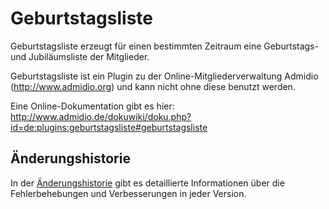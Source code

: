 # Geburtstagsliste

Geburtstagsliste erzeugt für einen bestimmten Zeitraum eine Geburtstags- und Jubiläumsliste der Mitglieder.

Geburtstagsliste ist ein Plugin zu der Online-Mitgliederverwaltung Admidio (http://www.admidio.org) und kann nicht ohne diese benutzt werden.

Eine Online-Dokumentation gibt es hier: http://www.admidio.de/dokuwiki/doku.php?id=de:plugins:geburtstagsliste#geburtstagsliste

## Änderungshistorie

In der [Änderungshistorie](http://www.admidio.de/dokuwiki/doku.php?id=de:plugins:geburtstagsliste#aenderungshistorie) gibt es detaillierte Informationen über die Fehlerbehebungen und Verbesserungen in jeder Version.
